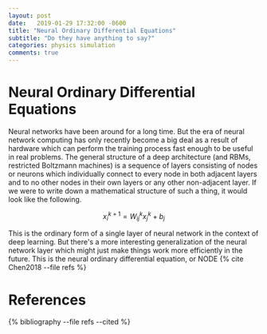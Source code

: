 ```yaml
---
layout: post
date:   2019-01-29 17:32:00 -0600
title: "Neural Ordinary Differential Equations"
subtitle: "Do they have anything to say?"
categories: physics simulation
comments: true
---
```


Neural Ordinary Differential Equations
======================================

Neural networks have been around for a long time. But the era of neural
network computing has only recently become a big deal as a result of
hardware which can perform the training process fast enough to be useful
in real problems. The general structure of a deep architecture (and RBMs,
restricted Boltzmann machines) is a sequence of layers consisting of nodes
or neurons which individually connect to every node in both adjacent layers
and to no other nodes in their own layers or any other non-adjacent layer.
If we were to write down a mathematical structure of such a thing, it would
look like the following.

$$
x^{k+1}_i = W^k_{ij} x^k_j + b_j
$$

This is the ordinary form of a single layer of neural network in the context
of deep learning. But there's a more interesting generalization of the neural
network layer which might just make things work more efficiently in the future.
This is the neural ordinary differential equation, or NODE {% cite Chen2018 --file refs %}

References
==========

{% bibliography --file refs --cited %}


